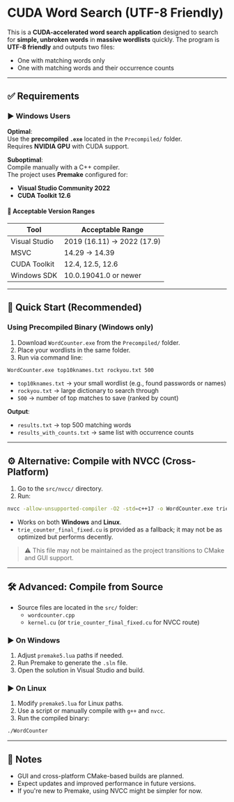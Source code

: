 # CUDA Word Search (UTF-8 Friendly)

This is a **CUDA-accelerated word search application** designed to search for **simple, unbroken words** in **massive wordlists** quickly. The program is **UTF-8 friendly** and outputs two files:

- One with matching words only
- One with matching words and their occurrence counts

---

## ✅ Requirements

### ▶ Windows Users

**Optimal**:  
Use the **precompiled `.exe`** located in the `Precompiled/` folder.  
Requires **NVIDIA GPU** with CUDA support.

**Suboptimal**:  
Compile manually with a C++ compiler.  
The project uses **Premake** configured for:
- **Visual Studio Community 2022**
- **CUDA Toolkit 12.6**

#### 🔧 Acceptable Version Ranges

| Tool              | Acceptable Range            |
|-------------------|-----------------------------|
| Visual Studio     | 2019 (16.11) → 2022 (17.9)  |
| MSVC              | 14.29 → 14.39               |
| CUDA Toolkit      | 12.4, 12.5, 12.6            |
| Windows SDK       | 10.0.19041.0 or newer       |

---

## 🚀 Quick Start (Recommended)

### Using Precompiled Binary (Windows only)

1. Download `WordCounter.exe` from the `Precompiled/` folder.
2. Place your wordlists in the same folder.
3. Run via command line:

```bash
WordCounter.exe top10knames.txt rockyou.txt 500
```

- `top10knames.txt` → your small wordlist (e.g., found passwords or names)
- `rockyou.txt` → large dictionary to search through
- `500` → number of top matches to save (ranked by count)

**Output**:  
- `results.txt` → top 500 matching words  
- `results_with_counts.txt` → same list with occurrence counts

---

## ⚙️ Alternative: Compile with NVCC (Cross-Platform)

1. Go to the `src/nvcc/` directory.
2. Run:

```bash
nvcc -allow-unsupported-compiler -O2 -std=c++17 -o WordCounter.exe trie_counter_final_fixed.cu
```

- Works on both **Windows** and **Linux**.
- `trie_counter_final_fixed.cu` is provided as a fallback; it may not be as optimized but performs decently.

> ⚠️ This file may not be maintained as the project transitions to CMake and GUI support.

---

## 🛠 Advanced: Compile from Source

- Source files are located in the `src/` folder:
  - `wordcounter.cpp`
  - `kernel.cu` (or `trie_counter_final_fixed.cu` for NVCC route)

### ▶ On Windows

1. Adjust `premake5.lua` paths if needed.
2. Run Premake to generate the `.sln` file.
3. Open the solution in Visual Studio and build.

### ▶ On Linux

1. Modify `premake5.lua` for Linux paths.
2. Use a script or manually compile with `g++` and `nvcc`.
3. Run the compiled binary:

```bash
./WordCounter
```

---

## 📌 Notes

- GUI and cross-platform CMake-based builds are planned.
- Expect updates and improved performance in future versions.
- If you're new to Premake, using NVCC might be simpler for now.
